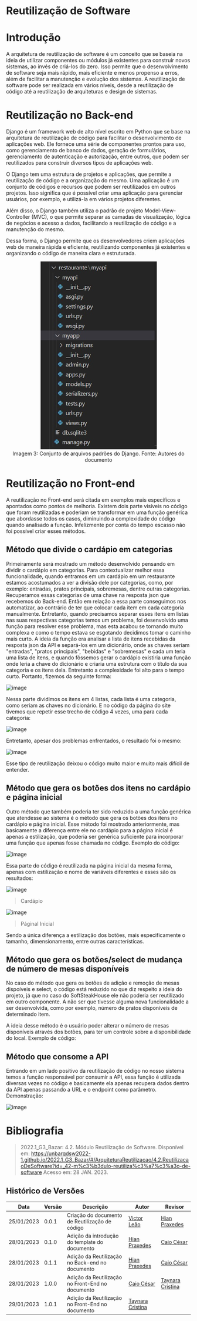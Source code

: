 # Reutilização de Software
# Introdução

A arquitetura de reutilização de software é um conceito que se baseia na ideia de utilizar componentes ou módulos já existentes para construir novos sistemas, ao invés de criá-los do zero. Isso permite que o desenvolvimento de software seja mais rápido, mais eficiente e menos propenso a erros, além de facilitar a manutenção e evolução dos sistemas. A reutilização de software pode ser realizada em vários níveis, desde a reutilização de código até a reutilização de arquiteturas e design de sistemas.

# Reutilização no Back-end

Django é um framework web de alto nível escrito em Python que se base na arquitetura de reutilização de código para facilitar o desenvolvimento de aplicações web. Ele fornece uma série de componentes prontos para uso, como gerenciamento de banco de dados, geração de formulários, gerenciamento de autenticação e autorização, entre outros, que podem ser reutilizados para construir diversos tipos de aplicações web.

O Django tem uma estrutura de projetos e aplicações, que permite a reutilização de código e a organização do mesmo. Uma aplicação é um conjunto de códigos e recursos que podem ser reutilizados em outros projetos. Isso significa que é possível criar uma aplicação para gerenciar usuários, por exemplo, e utilizá-la em vários projetos diferentes.

Além disso, o Django também utiliza o padrão de projeto Model-View-Controller (MVC), o que permite separar as camadas de visualização, lógica de negócios e acesso a dados, facilitando a reutilização de código e a manutenção do mesmo.

Dessa forma, o Django permite que os desenvolvedores criem aplicações web de maneira rápida e eficiente, reutilizando componentes já existentes e organizando o código de maneira clara e estruturada.


<div align="center">
	<img src="../assets/print-24.jpeg" alt="Reutilização no Back-end">
    <br>
    Imagem 3: Conjunto de arquivos padrões do Django. Fonte: Autores do documento
</div>



# Reutilização no Front-end

A reutilização no Front-end será citada em exemplos mais específicos e apontados como pontos de melhoria. Existem dois parte visíveis no código que foram reutilizadas e poderiam se transformar em uma função genérica que abordasse todos os casos, diminuindo a complexidade do código quando analisado a função. Infelizmente por conta do tempo escasso não foi possível criar esses métodos. 

## Método que divide o cardápio em categorias

Primeiramente será mostrado um método desenvolvido pensando em dividir o cardápio em categorias. Para contextualizar melhor essa funcionalidade, quando entramos em um cardápio em um restaurante estamos acostumados a ver a divisão dele por categorias, como, por exemplo: entradas, pratos principais, sobremesas, dentre outras categorias. Recuperamos essas categorias de uma chave na resposta json que recebemos do Back-end. Então em relação a essa parte conseguimos nos automatizar, ao contrário de ter que colocar cada item em cada categoria manualmente. Entretanto, quando precisamos separar esses itens em listas nas suas respectivas categorias temos um problema, foi desenvolvido uma função para resolver esse problema, mas esta acabou se tornando muito complexa e como o tempo estava se esgotando decidimos tomar o caminho mais curto. A ideia da função era analisar a lista de itens recebidas da resposta json da API e separá-los em um dicionário, onde as chaves seriam "entradas", "pratos principais", "bebidas" e "sobremesas" e cada um teria uma lista de itens, e quando fôssemos gerar o cardápio existiria uma função onde leria a chave do dicionário e criaria uma estrutura com o título da sua categoria e os itens dela. Entretanto a complexidade foi alto para o tempo curto. Portanto, fizemos da seguinte forma:

![image](https://user-images.githubusercontent.com/54439337/215283590-8d2b9ee8-0517-4a43-bd20-5406caee06ca.png)

Nessa parte dividimos os itens em 4 listas, cada lista é uma categoria, como seriam as chaves no dicionário. E no código da página do site tivemos que repetir esse trecho de código 4 vezes, uma para cada categoria:

![image](https://user-images.githubusercontent.com/54439337/215283696-36fdef24-ee3e-4b9e-89d1-5897c02a2d61.png)

Entretanto, apesar dos problemas enfrentados, o resultado foi o mesmo:

![image](https://user-images.githubusercontent.com/54439337/215283786-f4fb2261-6c26-429f-8cb4-57fae754a476.png)

Esse tipo de reutilização deixou o código muito maior e muito mais difícil de entender.

## Método que gera os botões dos itens no cardápio e página inicial

Outro método que também poderia ter sido reduzido a uma função genérica que atendesse ao sistema é o método que gera os botões dos itens no cardápio e página inicial. Esse método foi mostrado anteriormente, mas basicamente a diferença entre ele no cardápio para a página inicial é apenas a estilização, que poderia ser genérica suficiente para incorporar uma função que apenas fosse chamada no código. Exemplo do código:

![image](https://user-images.githubusercontent.com/54439337/215284385-75638998-c726-493d-ac5d-c7a268225459.png)

Essa parte do código é reutilizada na página inicial da mesma forma, apenas com estilização e nome de variáveis diferentes e esses são os resultados:

![image](https://user-images.githubusercontent.com/54439337/215284466-efceee59-0022-42fb-8050-438eedf14fae.png)
> Cardápio

![image](https://user-images.githubusercontent.com/54439337/215284458-fe25ec3c-1b4e-480a-ba58-5a17ca02b56f.png)
> Páginal Inicial

Sendo a única diferença a estilização dos botões, mais especificamente o tamanho, dimensionamento, entre outras características.

## Método que gera os botões/select de mudança de número de mesas disponíveis

No caso do método que gera os botões de adição e remoção de mesas dispoíveis e select, o código está reduzido no que diz respeito a ideia do projeto, já que no caso do SoftSteakHouse ele não poderia ser reutilizado em outro componente. A não ser que tivesse alguma nova funcionalidade a ser desenvolvida, como por exemplo, número de pratos disponíveis de determinado item.

A ideia desse método é o usuário poder alterar o número de mesas disponíveis através dos botões, para ter um controle sobre a disponibilidade do local. Exemplo de código:



## Método que consome a API

Entrando em um lado positivo da reutilização de código no nosso sistema temos a função responsável por consumir a API, essa função é utilizada diversas vezes no código e basicamente ela apenas recupera dados dentro da API apenas passando a URL e o endpoint como parâmetro. Demonstração:

![image](https://user-images.githubusercontent.com/54439337/215284589-8c57c4f1-e55a-4f79-97bc-e5a9e88f3a44.png)

# Bibliografia

> 2022.1_G3_Bazar: 4.2. Módulo Reutilização de Software. Disponível em: <https://unbarqdsw2022-1.github.io/2022.1_G3_Bazar/#/ArquiteturaReutilizacao/4.2.ReutilizacaoDeSoftware?id=_42-m%c3%b3dulo-reutiliza%c3%a7%c3%a3o-de-software> Acesso em: 28 JAN. 2023.

## Histórico de Versões

|    Data    | Versão |            Descrição           |       Autor     |    Revisor    |
|  --------  |  ----  |            ----------          | --------------- |    -------    |
| 25/01/2023 |  0.0.1 |  Criação do documento de Reutilização de código | [Victor Leão](https://github.com/victorleao) | [Hian Praxedes](https://github.com/HianPraxedes)|
| 28/01/2023 |  0.1.0 |  Adição da introdução do template do documento | [Hian Praxedes](https://github.com/HianPraxedes) | [Caio César](https://github.com/oCaioOliveira) |
| 28/01/2023 |  0.1.1 |  Adição da Reutilização no Back-end no documento | [Hian Praxedes](https://github.com/HianPraxedes) | [Caio César](https://github.com/oCaioOliveira) |
| 28/01/2023 |  1.0.0 |  Adição da Reutilização no Front-End no documento | [Caio César](https://github.com/oCaioOliveira) | [Taynara Cristina](https://github.com/TaynaraCris) |
|29/01/2023| 1.0.1 | Adição da Reutilização no Front-End no documento |[Taynara Cristina](https://github.com/TaynaraCris)| 

